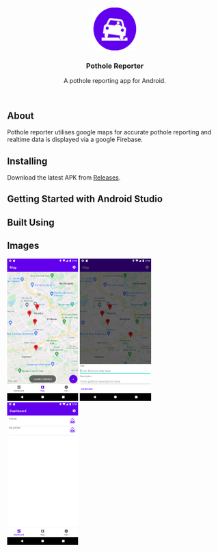 <p align="center">
  <a href="" rel="noopener">
 <img width=100px height=100px src="https://github.com/andreimpana/Pothole-Reporter/blob/main/media/qemu-system-i386_M5Y3ybAXl4.png"></a>
</p>
<h3 align="center">Pothole Reporter</h3>
<p align="center"> A pothole reporting app for Android.</p>
    <br> 
</p>

## About
Pothole reporter utilises google maps for accurate pothole reporting and realtime data is displayed via a google Firebase.

## Installing

Download the latest APK from [Releases](https://github.com/andreimpana/Pothole-Reporter/releases).

## Getting Started with Android Studio
## Built Using
## Images

<p float="left">
 <img width=33% height=33% src="https://github.com/andreimpana/Pothole-Reporter/blob/main/media/Map.png"></a>
 <img width=33% height=33% src="https://github.com/andreimpana/Pothole-Reporter/blob/main/media/EnterDetails.png"></a>
 <img width=33% height=33% src="https://github.com/andreimpana/Pothole-Reporter/blob/main/media/Dashboard.png"></a>
</p>

